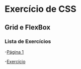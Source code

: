 # Exercício de CSS

## Grid e FlexBox

### Lista de Exercícios

-[Página 1](pagina.html)

-[Exercício](exercicio.html)
